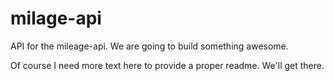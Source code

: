 # milage-api 
API for the mileage-api. We are going to build something awesome.

Of course I need more text  here to provide a proper readme. We'll get there.